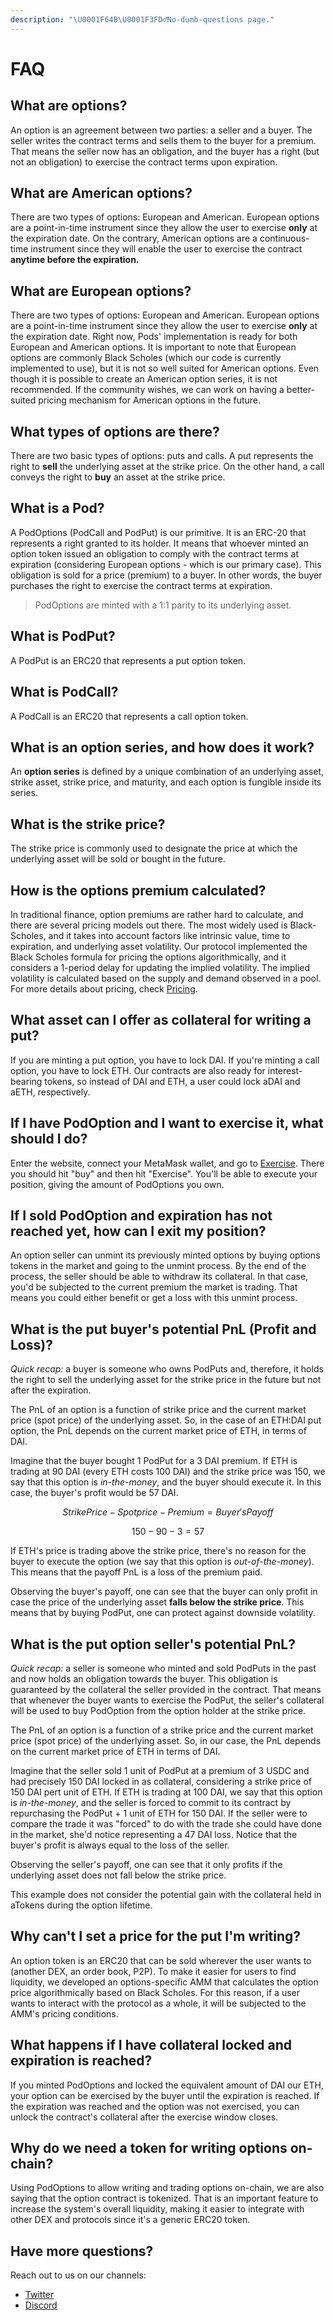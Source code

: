 ```yaml
---
description: "\U0001F64B\U0001F3FD‍♂️No-dumb-questions page."
---
```


# FAQ

## What are options? <a id="eef2"></a>

An option is an agreement between two parties: a seller and a buyer. The seller writes the contract terms and sells them to the buyer for a premium. That means the seller now has an obligation, and the buyer has a right \(but not an obligation\) to exercise the contract terms upon expiration.

## What are American options? <a id="6e46"></a>

There are two types of options: European and American. European options are a point-in-time instrument since they allow the user to exercise **only** at the expiration date. On the contrary, American options are a continuous-time instrument since they will enable the user to exercise the contract **anytime before the expiration.**

## What are **European** options? <a id="6e46"></a>

There are two types of options: European and American. European options are a point-in-time instrument since they allow the user to exercise **only** at the expiration date. Right now, Pods' implementation is ready for both European and American options. It is important to note that European options are commonly Black Scholes \(which our code is currently implemented to use\), but it is not so well suited for American options. Even though it is possible to create an American option series, it is not recommended. If the community wishes, we can work on having a better-suited pricing mechanism for American options in the future.

## **What types of options are there?** <a id="ec54"></a>

There are two basic types of options: puts and calls. A put represents the right to **sell** the underlying asset at the strike price. On the other hand, a call conveys the right to **buy** an asset at the strike price.

## What is a Pod? <a id="e318"></a>

A PodOptions \(PodCall and PodPut\) is our primitive. It is an ERC-20 that represents a right granted to its holder. It means that whoever minted an option token issued an obligation to comply with the contract terms at expiration \(considering European options - which is our primary case\). This obligation is sold for a price \(premium\) to a buyer. In other words, the buyer purchases the right to exercise the contract terms at expiration.

> PodOptions are minted with a 1:1 parity to its underlying asset.

## What is PodPut? <a id="e318"></a>

A PodPut is an ERC20 that represents a put option token.

## What is PodCall? <a id="e318"></a>

A PodCall is an ERC20 that represents a call option token.

## What is an option series, and how does it work? <a id="5977"></a>

An **option series** is defined by a unique combination of an underlying asset, strike asset, strike price, and maturity, and each option is fungible inside its series.

## What is the strike price? <a id="2f53"></a>

The strike price is commonly used to designate the price at which the underlying asset will be sold or bought in the future.

## How is the options premium calculated? <a id="b95b"></a>

In traditional finance, option premiums are rather hard to calculate, and there are several pricing models out there. The most widely used is Black-Scholes, and it takes into account factors like intrinsic value, time to expiration, and underlying asset volatility. Our protocol implemented the Black Scholes formula for pricing the options algorithmically, and it considers a 1-period delay for updating the implied volatility. The implied volatility is calculated based on the supply and demand observed in a pool. For more details about pricing, check [Pricing](https://app.gitbook.com/@pods-finance-1/s/teste/~/drafts/-MNRC2ZsPjFTrrRMLycS/options-amm-overview/optionamm/pricing).

## What asset can I offer as collateral for writing a put? <a id="4d0f"></a>

If you are minting a put option, you have to lock DAI. If you're minting a call option, you have to lock ETH. Our contracts are also ready for interest-bearing tokens, so instead of DAI and ETH, a user could lock aDAI and aETH, respectively.

## If I have PodOption and I want to exercise it, what should I do? <a id="cc08"></a>

Enter the website, connect your MetaMask wallet, and go to [Exercise](https://pods.finance/hedger/exercise). There you should hit "buy" and then hit "Exercise". You'll be able to execute your position, giving the amount of PodOptions you own.

## If I sold PodOption and expiration has not reached yet, how can I exit my position? <a id="f9ef"></a>

An option seller can unmint its previously minted options by buying options tokens in the market and going to the unmint process. By the end of the process, the seller should be able to withdraw its collateral. In that case, you'd be subjected to the current premium the market is trading. That means you could either benefit or get a loss with this unmint process.

## What is the put buyer's potential PnL \(Profit and Loss\)? <a id="d8dc"></a>

_Quick recap:_ a buyer is someone who owns PodPuts and, therefore, it holds the right to sell the underlying asset for the strike price in the future but not after the expiration.

The PnL of an option is a function of strike price and the current market price \(spot price\) of the underlying asset. So, in the case of an ETH:DAI put option, the PnL depends on the current market price of ETH, in terms of DAI.

Imagine that the buyer bought 1 PodPut for a 3 DAI premium. If ETH is trading at 90 DAI \(every ETH costs 100 DAI\) and the strike price was 150, we say that this option is _in-the-money_, and the buyer should execute it. In this case, the buyer's profit would be 57 DAI.

$$
Strike Price - Spot price - Premium = Buyer's Payoff
$$

$$
150-90-3 = 57
$$

If ETH's price is trading above the strike price, there's no reason for the buyer to execute the option \(we say that this option is _out-of-the-money_\). This means that the payoff PnL is a loss of the premium paid.

Observing the buyer's payoff, one can see that the buyer can only profit in case the price of the underlying asset **falls below the strike price**. This means that by buying PodPut, one can protect against downside volatility.

## What is the put option seller's potential PnL? <a id="1501"></a>

_Quick recap:_ a seller is someone who minted and sold PodPuts in the past and now holds an obligation towards the buyer. This obligation is guaranteed by the collateral the seller provided in the contract. That means that whenever the buyer wants to exercise the PodPut, the seller's collateral will be used to buy PodOption from the option holder at the strike price.

The PnL of an option is a function of a strike price and the current market price \(spot price\) of the underlying asset. So, in our case, the PnL depends on the current market price of ETH in terms of DAI.

Imagine that the seller sold 1 unit of PodPut at a premium of 3 USDC and had precisely 150 DAI locked in as collateral, considering a strike price of 150 DAI pert unit of ETH. If ETH is trading at 100 DAI, we say that this option is _in-the-money_, and the seller is forced to commit to its contract by repurchasing the PodPut + 1 unit of ETH for 150 DAI. If the seller were to compare the trade it was "forced" to do with the trade she could have done in the market, she'd notice representing a 47 DAI loss. Notice that the buyer's profit is always equal to the loss of the seller.

Observing the seller's payoff, one can see that it only profits if the underlying asset does not fall below the strike price.

This example does not consider the potential gain with the collateral held in aTokens during the option lifetime.

## Why can't I set a price for the put I'm writing? <a id="2b36"></a>

An option token is an ERC20 that can be sold wherever the user wants to \(another DEX, an order book, P2P\). To make it easier for users to find liquidity, we developed an options-specific AMM that calculates the option price algorithmically based on Black Scholes. For this reason, if a user wants to interact with the protocol as a whole, it will be subjected to the AMM's pricing conditions.

## What happens if I have collateral locked and expiration is reached? <a id="9260"></a>

If you minted PodOptions and locked the equivalent amount of DAI our ETH, your option can be exercised by the buyer until the expiration is reached. If the expiration was reached and the option was not exercised, you can unlock the contract's collateral after the exercise window closes.

## **Why do we need a token for writing options on-chain?** <a id="195b"></a>

Using PodOptions to allow writing and trading options on-chain, we are also saying that the option contract is tokenized. That is an important feature to increase the system's overall liquidity, making it easier to integrate with other DEX and protocols since it's a generic ERC20 token.

## Have more questions?

Reach out to us on our channels:

* [Twitter](https://twitter.com/PodsFinance)
* [Discord](https://discord.gg/Qf7utym)

